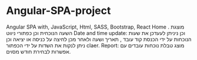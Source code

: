 # Angular-SPA-project
Angular SPA with, JavaScript, Html, SASS, Bootstrap, React
Home . מוצגת השעה הנוכחית וכן כפתורי ניווט
Date and time update:   וכן ניניתן לעעדכן את שעות הנוכחות על ידי הכנסת קוד עובד , תאריך ושעה ולאחר מכן לחיצה על כניסה או יציאה
וכן ניתן לנקות את השדות על ידי הכפתור claer.
Report: מוצג טבלת נוכחות עובדים עם אפשרות לבחירת חודש מסוים.

